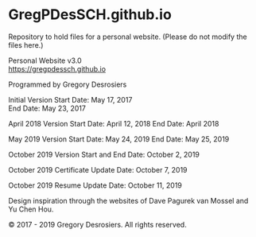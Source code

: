 # GregPDesSCH.github.io
Repository to hold files for a personal website. (Please do not modify the files here.)




Personal Website v3.0  
https://gregpdessch.github.io  

Programmed by Gregory Desrosiers  

Initial Version
Start Date: May 17, 2017  
End Date: May 23, 2017

April 2018 Version
Start Date: April 12, 2018
End Date: April 2018

May 2019 Version
Start Date: May 24, 2019
End Date: May 25, 2019

October 2019 Version
Start and End Date: October 2, 2019

October 2019 Certificate Update
Date: October 7, 2019

October 2019 Resume Update
Date: October 11, 2019

Design inspiration through the websites of Dave Pagurek van Mossel and Yu Chen Hou.  

© 2017 - 2019 Gregory Desrosiers. All rights reserved.  
